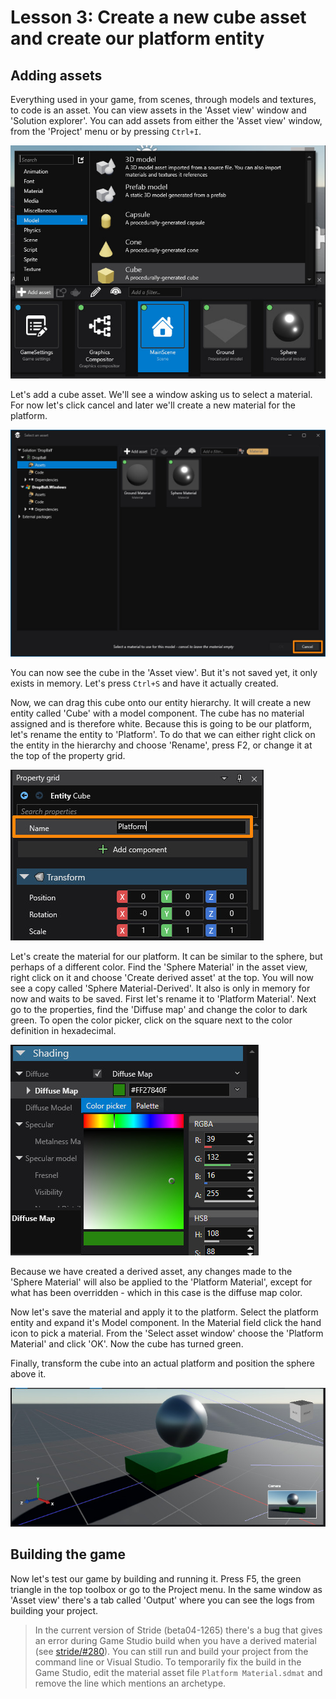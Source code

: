 # Lesson 3: Create a new cube asset and create our platform entity

## Adding assets
Everything used in your game, from scenes, through models and textures, to code is an asset. You can view assets in the 'Asset view' window and 'Solution explorer'. You can add assets from either the 'Asset view' window, from the 'Project' menu or by pressing `Ctrl+I`.

![Add asset](img/03_add_asset.jpg)

Let's add a cube asset. We'll see a window asking us to select a material. For now let's click cancel and later we'll create a new material for the platform.

![Add material](img/03_material_window.jpg)

You can now see the cube in the 'Asset view'. But it's not saved yet, it only exists in memory. Let's press `Ctrl+S` and have it actually created.

Now, we can drag this cube onto our entity hierarchy. It will create a new entity called 'Cube' with a model component. The cube has no material assigned and is therefore white. Because this is going to be our platform, let's rename the entity to 'Platform'. To do that we can either right click on the entity in the hierarchy and choose 'Rename', press F2, or change it at the top of the property grid.

![Rename entity](img/03_rename_entity.jpg)

Let's create the material for our platform. It can be similar to the sphere, but perhaps of a different color. Find the 'Sphere Material' in the asset view, right click on it and choose 'Create derived asset' at the top. You will now see a copy called 'Sphere Material-Derived'. It also is only in memory for now and waits to be saved. First let's rename it to 'Platform Material'. Next go to the properties, find the 'Diffuse map' and change the color to dark green. To open the color picker, click on the square next to the color definition in hexadecimal.

![Change material color](img/03_color_change.jpg)

Because we have created a derived asset, any changes made to the 'Sphere Material' will also be applied to the 'Platform Material', except for what has been overridden - which in this case is the diffuse map color.

Now let's save the material and apply it to the platform. Select the platform entity and expand it's Model component. In the Material field click the hand icon to pick a material. From the 'Select asset window' choose the 'Platform Material' and click 'OK'. Now the cube has turned green.

Finally, transform the cube into an actual platform and position the sphere above it.

![Transform the cube](img/03_transform.jpg)

## Building the game
Now let's test our game by building and running it. Press F5, the green triangle in the top toolbox or go to the Project menu. In the same window as 'Asset view' there's a tab called 'Output' where you can see the logs from building your project.

> In the current version of Stride (beta04-1265) there's a bug that gives an error during Game Studio build when you have a derived material (see [stride/#280](https://github.com/stride3d/stride/issues/280)). You can still run and build your project from the command line or Visual Studio. To temporarily fix the build in the Game Studio, edit the material asset file `Platform Material.sdmat` and remove the line which mentions an archetype.
